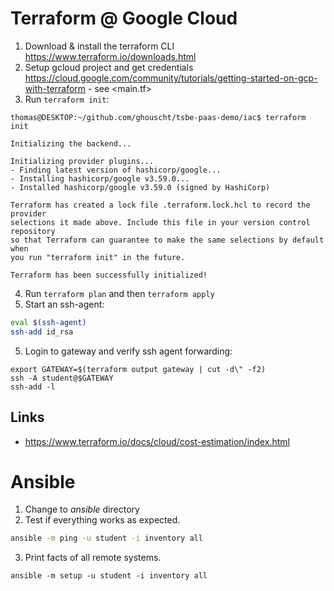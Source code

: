 # Terraform @ Google Cloud
1. Download & install the terraform CLI <https://www.terraform.io/downloads.html>
2. Setup gcloud project and get credentials <https://cloud.google.com/community/tutorials/getting-started-on-gcp-with-terraform> - see <main.tf>
3. Run `terraform init`:
```plaintext
thomas@DESKTOP:~/github.com/ghouscht/tsbe-paas-demo/iac$ terraform init

Initializing the backend...

Initializing provider plugins...
- Finding latest version of hashicorp/google...
- Installing hashicorp/google v3.59.0...
- Installed hashicorp/google v3.59.0 (signed by HashiCorp)

Terraform has created a lock file .terraform.lock.hcl to record the provider
selections it made above. Include this file in your version control repository
so that Terraform can guarantee to make the same selections by default when
you run "terraform init" in the future.

Terraform has been successfully initialized!
```

4. Run `terraform plan` and then `terraform apply`
5. Start an ssh-agent:
```bash
eval $(ssh-agent)
ssh-add id_rsa
```

5. Login to gateway and verify ssh agent forwarding:
```
export GATEWAY=$(terraform output gateway | cut -d\" -f2)
ssh -A student@$GATEWAY
ssh-add -l
```

## Links
- <https://www.terraform.io/docs/cloud/cost-estimation/index.html>

# Ansible
1. Change to *ansible* directory
2. Test if everything works as expected.
```bash
ansible -m ping -u student -i inventory all
```
3. Print facts of all remote systems.
```
ansible -m setup -u student -i inventory all
```

